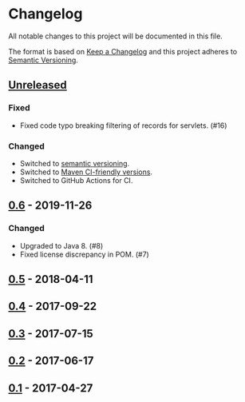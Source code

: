 # Changelog

All notable changes to this project will be documented in this file.

The format is based on [Keep a Changelog](https://keepachangelog.com/en/1.0.0/) and this project adheres to [Semantic Versioning](https://semver.org/spec/v2.0.0.html).

## [Unreleased]

### Fixed

- Fixed code typo breaking filtering of records for servlets. (#16)

### Changed

- Switched to [semantic versioning](https://semver.org/).
- Switched to [Maven CI-friendly versions](https://maven.apache.org/maven-ci-friendly.html).
- Switched to GitHub Actions for CI.

## [0.6] - 2019-11-26

### Changed

- Upgraded to Java 8. (#8)
- Fixed license discrepancy in POM. (#7)

## [0.5] - 2018-04-11

## [0.4] - 2017-09-22

## [0.3] - 2017-07-15

## [0.2] - 2017-06-17

## [0.1] - 2017-04-27

[Unreleased]: https://github.com/vy/hrrs/compare/hrrs-parent-6...HEAD
[0.6]: https://github.com/vy/hrrs/compare/hrrs-parent-5...hrrs-parent-6
[0.5]: https://github.com/vy/hrrs/compare/hrrs-parent-4...hrrs-parent-5
[0.4]: https://github.com/vy/hrrs/compare/hrrs-parent-3...hrrs-parent-4
[0.3]: https://github.com/vy/hrrs/compare/hrrs-parent-2...hrrs-parent-3
[0.2]: https://github.com/vy/hrrs/compare/hrrs-parent-1...hrrs-parent-2
[0.1]: https://github.com/vy/hrrs/releases/tag/hrrs-parent-1
